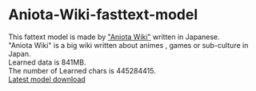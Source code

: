 
# Aniota-Wiki-fasttext-model
This fattext model is made by ["Aniota Wiki"](https://w.atwiki.jp/aniwotawiki/) written in Japanese.\
"Aniota Wiki" is a big wiki written about animes , games or sub-culture in Japan.\
Learned data is 841MB.\
The number of Learned chars is 445284415.\
[Latest model download](https://github.com/pengincoalition/Anime-Wiki-fasttext-model/releases/tag/2020%2F10%2F5)
